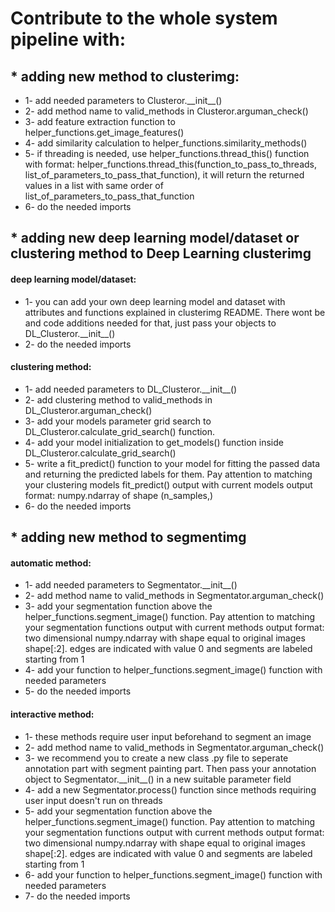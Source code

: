 # Contribute to the whole system pipeline with:

## * adding new method to clusterimg:

* 1- add needed parameters to Clusteror.\_\_init\_\_()
* 2- add method name to valid_methods in Clusteror.arguman_check()
* 3- add feature extraction function to helper_functions.get_image_features()
* 4- add similarity calculation to helper_functions.similarity_methods()
* 5- if threading is needed, use helper_functions.thread_this() function with format: helper_functions.thread_this(function_to_pass_to_threads, list_of_parameters_to_pass_that_function), it will return the returned values in a list with same order of list_of_parameters_to_pass_that_function
* 6- do the needed imports

## * adding new deep learning model/dataset or clustering method to Deep Learning clusterimg

#### deep learning model/dataset:
* 1- you can add your own deep learning model and dataset with attributes and functions explained in clusterimg README. There wont be and code additions needed for that, just pass your objects to DL_Clusteror.\_\_init\_\_()
* 2- do the needed imports

#### clustering method:
* 1- add needed parameters to DL_Clusteror.\_\_init\_\_()
* 2- add clustering method to valid_methods in DL_Clusteror.arguman_check()
* 3- add your models parameter grid search to DL_Clusteror.calculate_grid_search() function.
* 4- add your model initialization to get_models() function inside DL_Clusteror.calculate_grid_search()
* 5- write a fit_predict() function to your model for fitting the passed data and returning the predicted labels for them. Pay attention to matching your clustering models fit_predict() output with current models output format: numpy.ndarray of shape (n_samples,)
* 6- do the needed imports

## * adding new method to segmentimg

#### automatic method:
* 1- add needed parameters to Segmentator.\_\_init\_\_()
* 2- add method name to valid_methods in Segmentator.arguman_check()
* 3- add your segmentation function above the helper_functions.segment_image() function. Pay attention to matching your segmentation functions output with current methods output format: two dimensional numpy.ndarray with shape equal to original images shape[:2]. edges are indicated with value 0 and segments are labeled starting from 1
* 4- add your function to helper_functions.segment_image() function with needed parameters
* 5- do the needed imports

#### interactive method:
* 1- these methods require user input beforehand to segment an image
* 2- add method name to valid_methods in Segmentator.arguman_check()
* 3- we recommend you to create a new class .py file to seperate annotation part with segment painting part. Then pass your annotation object to Segmentator.\_\_init\_\_() in a new suitable parameter field
* 4- add a new Segmentator.process() function since methods requiring user input doesn't run on threads
* 5- add your segmentation function above the helper_functions.segment_image() function. Pay attention to matching your segmentation functions output with current methods output format: two dimensional numpy.ndarray with shape equal to original images shape[:2]. edges are indicated with value 0 and segments are labeled starting from 1
* 6- add your function to helper_functions.segment_image() function with needed parameters
* 7- do the needed imports

<br/><br/>
<br/><br/>